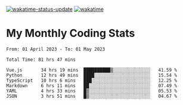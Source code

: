 [![wakatime-status-update](https://github.com/noopurphalak/noopurphalak/workflows/wakatime-status-update/badge.svg)](https://github.com/noopurphalak/noopurphalak/actions/workflows/main.yml)
[![wakatime](https://wakatime.com/badge/user/80ace140-ef40-4fdd-b8ed-f3be3d2e1aea.svg)](https://wakatime.com/@80ace140-ef40-4fdd-b8ed-f3be3d2e1aea)

# My Monthly Coding Stats

<!--START_SECTION:waka-->

```text
From: 01 April 2023 - To: 01 May 2023

Total Time: 81 hrs 47 mins

Vue.js       34 hrs 19 mins  ██████████▒░░░░░░░░░░░░░░   41.59 %
Python       12 hrs 49 mins  ████░░░░░░░░░░░░░░░░░░░░░   15.54 %
TypeScript   10 hrs 6 mins   ███░░░░░░░░░░░░░░░░░░░░░░   12.25 %
Markdown     6 hrs 11 mins   ██░░░░░░░░░░░░░░░░░░░░░░░   07.49 %
YAML         4 hrs 33 mins   █▒░░░░░░░░░░░░░░░░░░░░░░░   05.53 %
JSON         3 hrs 51 mins   █▒░░░░░░░░░░░░░░░░░░░░░░░   04.67 %
```

<!--END_SECTION:waka-->
